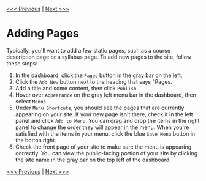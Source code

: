 [<<< Previous](posts.md) | [Next >>>](users.md)

# Adding Pages

Typically, you'll want to add a few static pages, such as a course description page or a syllabus page. To add new pages to the site, follow these steps:

1. In the dashboard, click the `Pages` button in the gray bar on the left.
2. Click the `Add New` button next to the heading that says "Pages.
3. Add a title and some content, then click `Publish`.
4. Hover over `Appearance` on the gray left menu bar in the dashboard, then select `Menus`.
5. Under `Menu Shortcuts`, you should see the pages that are currently appearing on your site. If your new page isn't there, check it in the left panel and click `Add to Menu`. You can drag and drop the items in the right panel to change the order they will appear in the menu. When you're satisfied with the items in your menu, click the blue `Save Menu` button in the botton right.
6. Check the front page of your site to make sure the menu is appearing correctly. You can view the public-facing portion of your site by clicking the site name in the gray bar on the top left of the dashboard.

[<<< Previous](posts.md) | [Next >>>](users.md)

